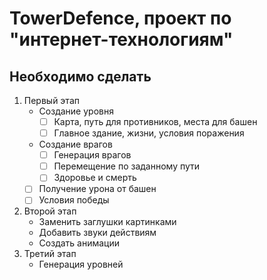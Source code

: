 # TowerDefence, проект по "интернет-технологиям"
## Необходимо сделать
1. Первый этап
   - Создание уровня
     - [ ] Карта, путь для противников, места для башен
     - [ ] Главное здание, жизни, условия поражения
   - Создание врагов
     - [ ] Генерация врагов
     - [ ] Перемещение по заданному пути
     - [ ] Здоровье и смерть
   - [ ] Получение урона от башен
   - [ ] Условия победы
2. Второй этап
   - Заменить заглушки картинками
   - Добавить звуки действиям
   - Создать анимации
3. Третий этап
   - Генерация уровней
